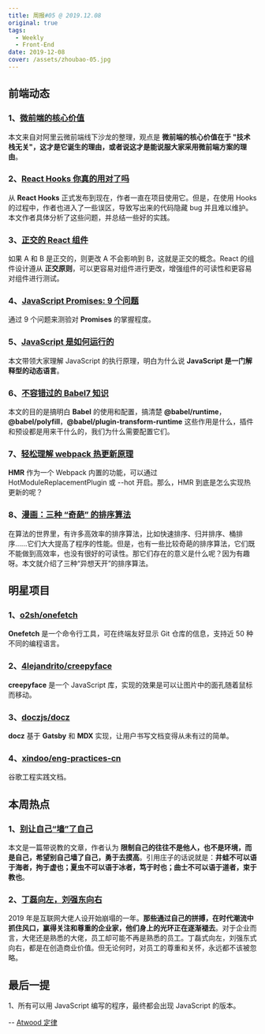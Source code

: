 ```yaml
---
title: 周报#05 @ 2019.12.08
original: true
tags:
  - Weekly
  - Front-End
date: 2019-12-08
cover: /assets/zhoubao-05.jpg
---
```


## 前端动态

### 1、[微前端的核心价值](https://zhuanlan.zhihu.com/p/95085796)

本文来自对阿里云微前端线下沙龙的整理，观点是 **微前端的核心价值在于 "技术栈无关"，这才是它诞生的理由，或者说这才是能说服大家采用微前端方案的理由**。

### 2、[React Hooks 你真的用对了吗](https://zhuanlan.zhihu.com/p/85969406)

从 **React Hooks** 正式发布到现在，作者一直在项目使用它。但是，在使用 Hooks 的过程中，作者也进入了一些误区，导致写出来的代码隐藏 bug 并且难以维护。本文作者具体分析了这些问题，并总结一些好的实践。

### 3、[正交的 React 组件](https://dmitripavlutin.com/orthogonal-react-components/)

如果 A 和 B 是正交的，则更改 A 不会影响到 B，这就是正交的概念。React 的组件设计遵从 **正交原则**，可以更容易对组件进行更改，增强组件的可读性和更容易对组件进行测试。

### 4、[JavaScript Promises: 9 个问题](https://danlevy.net/javascript-promises-quiz/?s=r)

通过 9 个问题来测验对 **Promises** 的掌握程度。

### 5、[JavaScript 是如何运行的](https://segmentfault.com/a/1190000020438413)

本文带领大家理解 JavaScript 的执行原理，明白为什么说 **JavaScript 是一门解释型的动态语言**。

### 6、[不容错过的 Babel7 知识](https://juejin.im/post/5ddff3abe51d4502d56bd143)

本文的目的是搞明白 **Babel** 的使用和配置，搞清楚 **@babel/runtime**，**@babel/polyfill**，**@babel/plugin-transform-runtime** 这些作用是什么，插件和预设都是用来干什么的，我们为什么需要配置它们。

### 7、[轻松理解 webpack 热更新原理](https://juejin.im/post/5de0cfe46fb9a071665d3df0)

**HMR** 作为一个 Webpack 内置的功能，可以通过 HotModuleReplacementPlugin 或 --hot 开启。那么，HMR 到底是怎么实现热更新的呢？

### 8、[漫画：三种 “奇葩” 的排序算法](https://zhuanlan.zhihu.com/p/95167287)

在算法的世界里，有许多高效率的排序算法，比如快速排序、归并排序、桶排序......它们大大提高了程序的性能。但是，也有一些比较奇葩的排序算法，它们既不能做到高效率，也没有很好的可读性。那它们存在的意义是什么呢？因为有趣呀。本文就介绍了三种“异想天开”的排序算法。

## 明星项目

### 1、[o2sh/onefetch](https://github.com/o2sh/onefetch)

**Onefetch** 是一个命令行工具，可在终端友好显示 Git 仓库的信息，支持近 50 种不同的编程语言。

### 2、[4lejandrito/creepyface](https://creepyface.io)

**creepyface** 是一个 JavaScript 库，实现的效果是可以让图片中的面孔随着鼠标而移动。

### 3、[doczjs/docz](https://github.com/doczjs/docz)

**docz** 基于 **Gatsby** 和 **MDX** 实现，让用户书写文档变得从未有过的简单。

### 4、[xindoo/eng-practices-cn](https://xindoo.github.io/eng-practices-cn/)

谷歌工程实践文档。

## 本周热点

### 1、[别让自己“墙”了自己](https://coolshell.cn/articles/20276.html)

本文是一篇带说教的文章，作者认为 **限制自己的往往不是他人，也不是环境，而是自己，希望别自己墙了自己，勇于去摸高**。引用庄子的话说就是：**井蛙不可以语于海者，拘于虚也；夏虫不可以语于冰者，笃于时也；曲士不可以语于道者，束于教也**。

### 2、[丁磊向左，刘强东向右](https://mp.weixin.qq.com/s/V33De7ir-bJ5NfCrxBzP9g)

2019 年是互联网大佬人设开始崩塌的一年。**那些通过自己的拼搏，在时代潮流中抓住风口，赢得关注和尊重的企业家，他们身上的光环正在逐渐褪去**。对于企业而言，大佬还是熟悉的大佬，员工却可能不再是熟悉的员工。丁磊式向左，刘强东式向右，都是在创造商业价值。但无论何时，对员工的尊重和关怀，永远都不该被忽略。

## 最后一提

1、所有可以用 JavaScript 编写的程序，最终都会出现 JavaScript 的版本。

-- [Atwood 定律](https://blog.codinghorror.com/the-principle-of-least-power/)
